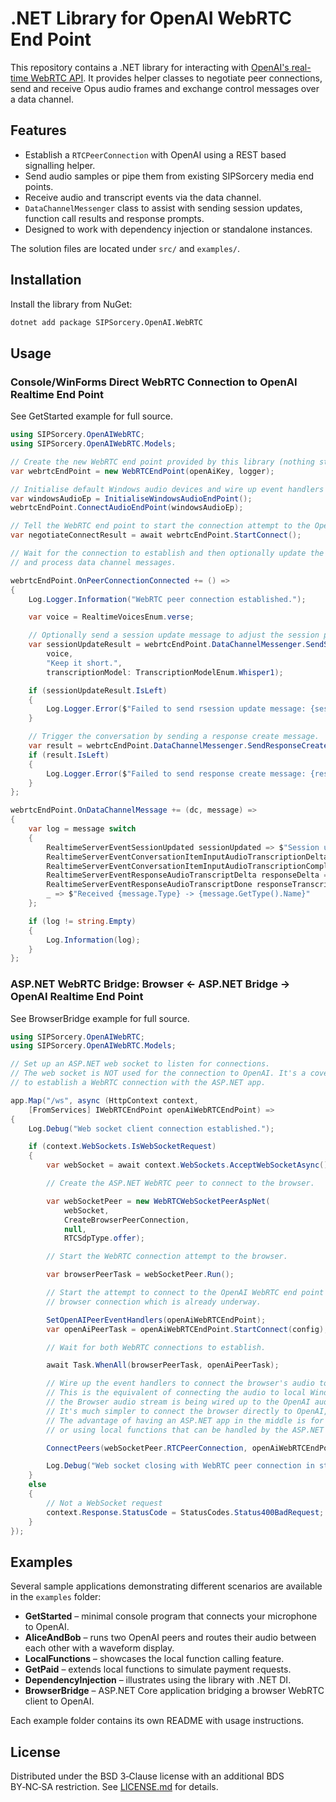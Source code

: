 # .NET Library for OpenAI WebRTC End Point

This repository contains a .NET library for interacting with [OpenAI's real-time WebRTC API](https://platform.openai.com/docs/guides/realtime-webrtc). It provides helper classes to negotiate peer connections, send and receive Opus audio frames and exchange control messages over a data channel.

## Features

- Establish a `RTCPeerConnection` with OpenAI using a REST based signalling helper.
- Send audio samples or pipe them from existing SIPSorcery media end points.
- Receive audio and transcript events via the data channel.
- `DataChannelMessenger` class to assist with sending session updates, function call results and response prompts.
- Designed to work with dependency injection or standalone instances.

The solution files are located under `src/` and `examples/`.

## Installation

Install the library from NuGet:

```bash
dotnet add package SIPSorcery.OpenAI.WebRTC
```

## Usage

### Console/WinForms Direct WebRTC Connection to OpenAI Realtime End Point

See GetStarted example for full source.

```csharp
using SIPSorcery.OpenAIWebRTC;
using SIPSorcery.OpenAIWebRTC.Models;

// Create the new WebRTC end point provided by this library (nothing starts yet).
var webrtcEndPoint = new WebRTCEndPoint(openAiKey, logger);

// Initialise default Windows audio devices and wire up event handlers to the WebRTC end point.
var windowsAudioEp = InitialiseWindowsAudioEndPoint();
webrtcEndPoint.ConnectAudioEndPoint(windowsAudioEp);

// Tell the WebRTC end point to start the connection attempt to the OpenAI Realtime WebRTC end point.
var negotiateConnectResult = await webrtcEndPoint.StartConnect();

// Wait for the connection to establish and then optionally update the session, start a conversation 
// and process data channel messages.

webrtcEndPoint.OnPeerConnectionConnected += () =>
{
    Log.Logger.Information("WebRTC peer connection established.");

    var voice = RealtimeVoicesEnum.verse;

    // Optionally send a session update message to adjust the session parameters.
    var sessionUpdateResult = webrtcEndPoint.DataChannelMessenger.SendSessionUpdate(
        voice,
        "Keep it short.",
        transcriptionModel: TranscriptionModelEnum.Whisper1);

    if (sessionUpdateResult.IsLeft)
    {
        Log.Logger.Error($"Failed to send rsession update message: {sessionUpdateResult.LeftAsEnumerable().First()}");
    }

    // Trigger the conversation by sending a response create message.
    var result = webrtcEndPoint.DataChannelMessenger.SendResponseCreate(voice, "Say Hi!");
    if (result.IsLeft)
    {
        Log.Logger.Error($"Failed to send response create message: {result.LeftAsEnumerable().First()}");
    }
};

webrtcEndPoint.OnDataChannelMessage += (dc, message) =>
{
    var log = message switch
    {
        RealtimeServerEventSessionUpdated sessionUpdated => $"Session updated: {sessionUpdated.ToJson()}",
        RealtimeServerEventConversationItemInputAudioTranscriptionDelta inputDelta => $"ME ⌛: {inputDelta.Delta?.Trim()}",
        RealtimeServerEventConversationItemInputAudioTranscriptionCompleted inputTranscript => $"ME ✅: {inputTranscript.Transcript?.Trim()}",
        RealtimeServerEventResponseAudioTranscriptDelta responseDelta => $"AI ⌛: {responseDelta.Delta?.Trim()}",
        RealtimeServerEventResponseAudioTranscriptDone responseTranscript => $"AI ✅: {responseTranscript.Transcript?.Trim()}",
        _ => $"Received {message.Type} -> {message.GetType().Name}"
    };

    if (log != string.Empty)
    {
        Log.Information(log);
    }
};

```

### ASP.NET WebRTC Bridge: Browser <- ASP.NET Bridge -> OpenAI Realtime End Point

See BrowserBridge example for full source.

```csharp
using SIPSorcery.OpenAIWebRTC;
using SIPSorcery.OpenAIWebRTC.Models;

// Set up an ASP.NET web socket to listen for connections.
// The web socket is NOT used for the connection to OpenAI. It's a covenience signalling channel to allow the browser
// to establish a WebRTC connection with the ASP.NET app.

app.Map("/ws", async (HttpContext context,
    [FromServices] IWebRTCEndPoint openAiWebRTCEndPoint) =>
{
    Log.Debug("Web socket client connection established.");

    if (context.WebSockets.IsWebSocketRequest)
    {
        var webSocket = await context.WebSockets.AcceptWebSocketAsync();

        // Create the ASP.NET WebRTC peer to connect to the browser.

        var webSocketPeer = new WebRTCWebSocketPeerAspNet(
            webSocket,
            CreateBrowserPeerConnection,
            null,
            RTCSdpType.offer);

        // Start the WebRTC connection attempt to the browser.

        var browserPeerTask = webSocketPeer.Run();

        // Start the attempt to connect to the OpenAI WebRTC end point in parallel with the 
        // browser connection which is already underway.

        SetOpenAIPeerEventHandlers(openAiWebRTCEndPoint);
        var openAiPeerTask = openAiWebRTCEndPoint.StartConnect(config);

        // Wait for both WebRTC connections to establish.

        await Task.WhenAll(browserPeerTask, openAiPeerTask);

        // Wire up the event handlers to connect the browser's audio to the openAIWebRTCEndPoint instance. 
        // This is the equivalent of connecting the audio to local Windows audio devices but in this case
        // the Browser audio stream is being wired up to the OpenAI audio stream.
        // It's much simpler to connect the browser directly to OpenAI, and this library is not needed for that.
        // The advantage of having an ASP.NET app in the middle is for things like capturing the audio transcription
        // or using local functions that can be handled by the ASP.NET app.

        ConnectPeers(webSocketPeer.RTCPeerConnection, openAiWebRTCEndPoint);

        Log.Debug("Web socket closing with WebRTC peer connection in state {state}.", webSocketPeer.RTCPeerConnection?.connectionState);
    }
    else
    {
        // Not a WebSocket request
        context.Response.StatusCode = StatusCodes.Status400BadRequest;
    }
});
```

## Examples

Several sample applications demonstrating different scenarios are available in the `examples` folder:

- **GetStarted** – minimal console program that connects your microphone to OpenAI.
- **AliceAndBob** – runs two OpenAI peers and routes their audio between each other with a waveform display.
- **LocalFunctions** – showcases the local function calling feature.
- **GetPaid** – extends local functions to simulate payment requests.
- **DependencyInjection** – illustrates using the library with .NET DI.
- **BrowserBridge** – ASP.NET Core application bridging a browser WebRTC client to OpenAI.

Each example folder contains its own README with usage instructions.

## License

Distributed under the BSD 3‑Clause license with an additional BDS BY‑NC‑SA restriction. See [LICENSE.md](LICENSE.md) for details.
